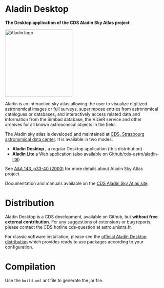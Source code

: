 # Aladin Desktop

**The Desktop application of the CDS Aladin Sky Atlas project**  

<img src="bin/Logo.png" alt="Aladin logo" width="220">

Aladin is an interactive sky atlas allowing the user to visualize digitized astronomical images or full surveys, superimpose entries from astronomical catalogues or databases, and interactively access related data and information from the Simbad database, the VizieR service and other archives for all known astronomical objects in the field. 

The Aladin sky atlas is developed and maintained at [CDS, Strasbourg astronomical data center](https://cds.unistra.fr/). It is available in two modes:
- **Aladin Desktop** , a regular Desktop application (this distribution)
- **Aladin Lite** a Web application (also available on [Github/cds-astro/aladin-lite](https://github.com/cds-astro/aladin-lite))

See [A&A 143, p33-40 (2000)](https://ui.adsabs.harvard.edu/abs/2000A%26AS..143...33B/abstract) for more details about Aladin Sky Atlas project.


Documentation and manuals available on the [CDS Aladin Sky Atlas site](https://aladin.cds.unistra.fr/).

# Distribution

Aladin Desktop is a CDS development, available on Github, but **without free external contribution**. For any suggestions of extensions or bug reports, please contact the CDS hotline cds-question at astro.unistra.fr.

For classic software installation, please see the [official Aladin Desktop distribution](https://aladin.cds.unistra.fr/java/nph-aladin.pl?frame=downloading) which provides ready to use packages according to your configuration.

# Compilation

Use the `build.xml` ant file to generate the jar file.